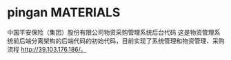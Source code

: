 # pingan MATERIALS
中国平安保险（集团）股份有限公司物资采购管理系统后台代码
这是物资管理系统前后端分离架构的后端代码的初始代码，目前实现了系统管理和物资管理、采购流程 http://39.103.176.186/。
